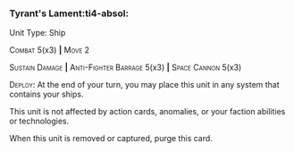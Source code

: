 ### **Tyrant's Lament**:ti4-absol:

Unit Type: Ship

<span style="font-variant:small-caps;">Combat</span> 5(x3) __|__ <span style="font-variant:small-caps;">Move</span> 2

<span style="font-variant:small-caps;">Sustain Damage</span> __|__ <span style="font-variant:small-caps;">Anti-Fighter Barrage</span> 5(x3) __|__ <span style="font-variant:small-caps;">Space Cannon</span> 5(x3)

<span style="font-variant:small-caps;">Deploy</span>: At the end of your turn, you may place this unit in any system that contains your ships.

This unit is not affected by action cards, anomalies, or your faction abilities or technologies.

When this unit is removed or captured, purge this card. 